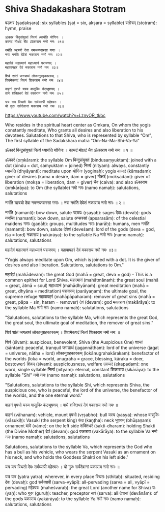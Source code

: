 # Shiva Shadakashara Stotram

षडक्षर (ṣaḍakṣara): six syllables (ṣaṭ = six, akṣara = syllable)
स्तोत्रम् (stotram): hymn, praise

```
ॐकारं बिंदुसंयुक्तं नित्यं ध्यायंति योगिनः ।
कामदं मोक्षदं चैव ॐकाराय नमो नमः ॥१॥

नमंति ऋषयो देवा नमन्त्यप्सरसां गणाः ।
नरा नमंति देवेशं नकाराय नमो नमः ॥२॥

महादेवं महात्मानं महाध्यानं परायणम् ।
महापापहरं देवं मकाराय नमो नमः ॥३॥

शिवं शांतं जगन्नाथं लोकानुग्रहकारकम् ।
शिवमेकपदं नित्यं शिकाराय नमो नमः ॥४॥ 

वाहनं वृषभो यस्य वासुकिः कंठभूषणम् ।
वामे शक्तिधरं देवं वकाराय नमो नमः ॥५॥

यत्र यत्र स्थितो देवः सर्वव्यापी महेश्वरः ।
यो गुरुः सर्वदेवानां यकाराय नमो नमः ॥६॥
```

https://www.youtube.com/watch?v=LznvOR_tkbc


Who resides in the spiritual heart center as Omkara, On whom the yogis constantly meditate, Who grants all desires and also liberation to his devotees. Salutations to that Shiva, who is represented by syllable “Om”, The first syllable of the Sadakshara matra “Om-Na-Ma-Shi-Va-Ya”

ॐकारं बिन्दुसंयुक्तं नित्यं ध्यायंति योगिनः ।
कामदं मोक्षदं चैव ॐकाराय नमो नमः ॥ १ ॥

ॐकारं (oṃkāram): the syllable Om
बिन्दुसंयुक्तं (bindusaṃyuktam): joined with a dot (bindu = dot, samyuktam = joined)
नित्यं (nityam): always, constantly
ध्यायंति (dhyāyanti): meditate upon
योगिनः (yoginaḥ): yogis
कामदं (kāmadam): giver of desires (kāma = desire, dam = giver)
मोक्षदं (mokṣadam): giver of liberation (mokṣa = liberation, dam = giver)
चैव (caiva): and also
ॐकाराय (oṃkārāya): to Om (the syllable)
नमो नमः (namo namaḥ): salutations, salutations



नमंति ऋषयो देवा नमन्त्यप्सरसां गणाः ।
नरा नमंति देवेशं नकाराय नमो नमः ॥ २ ॥

नमंति (namanti): bow down, salute
ऋषयः (ṛṣayaḥ): sages
देवाः (devāḥ): gods
नमन्ति (namanti): bow down, salute
अप्सरसां (apsarasām): of the celestial maidens
गणाः (gaṇāḥ): groups, multitudes
नराः (narāḥ): humans, men
नमंति (namanti): bow down, salute
देवेशं (deveśam): lord of the gods (deva = god, īśa = lord)
नकाराय (nakārāya): to the syllable Na
नमो नमः (namo namaḥ): salutations, salutations

महादेवं महात्मानं महाध्यानं परायणम् ।
महापापहरं देवं मकाराय नमो नमः ॥३॥

"Yogis always meditate upon Om, which is joined with a dot. It is the giver of desires and also liberation. Salutations, salutations to Om."

महादेवं (mahādevam): the great God (mahā = great, deva = god) - This is a common epithet for Lord Shiva.
महात्मानं (mahātmānaṁ): the great soul (mahā = great, ātmā = soul)
महाध्यानं (mahādhyānaṁ): great meditation (mahā = great, dhyāna = meditation)
परायणम् (parāyaṇam): the ultimate goal, the supreme refuge
महापापहरं (mahāpāpaharam): remover of great sins (mahā = great, pāpa = sin, haram = remover)
देवं (devam): god
मकाराय (makārāya): to the syllable Ma
नमो नमः (namo namaḥ): salutations, salutations

"Salutations, salutations to the syllable Ma, which represents the great God, the great soul, the ultimate goal of meditation, the remover of great sins."


शिवं शांतं जगन्नाथं लोकानुग्रहकारकम् ।
शिवमेकपदं नित्यं शिकाराय नमो नमः ॥


शिवं (śivam): auspicious, benevolent, Shiva (the Auspicious One)
शान्तं (śāntam): peaceful, tranquil
जगन्नाथं (jagannātham): lord of the universe (jagat = universe, nātha = lord)
लोकानुग्रहकारकम् (lokānugrahakārakam): benefactor of the worlds (loka = world, anugraha = grace, blessing, kāraka = doer, bestower)
शिवम् (śivam): auspiciousness, welfare
एकपदं (ekapadam): one word, single syllable
नित्यं (nityam): eternal, constant
शिकाराय (śikārāya): to the syllable "Shi"
नमो नमः (namo namaḥ): salutations, salutations

"Salutations, salutations to the syllable Shi, which represents Shiva, the auspicious one, who is peaceful, the lord of the universe, the benefactor of the worlds, and the one eternal word."


वाहनं वृषभो यस्य वासुकिः कंठभूषणम् ।
वामे शक्तिधरं देवं वकाराय नमो नमः ॥


वाहनं (vāhanam): vehicle, mount
वृषभो (vṛṣabho): bull
यस्य (yasya): whose
वासुकिः (vāsukiḥ): Vasuki (the serpent king)
कंठ (kaṇṭha): neck
भूषणम् (bhūṣaṇam): ornament
वामे (vāme): on the left side
शक्तिधरं (śakti-dharam): holding Shakti (the Divine Mother)
देवं (devam): god
वकाराय (vakārāya): to the syllable Va
नमो नमः (namo namaḥ): salutations, salutations

Salutations, salutations to the syllable Va, which represents the God who has a bull as his vehicle, who wears the serpent Vasuki as an ornament on his neck, and who holds the Goddess Shakti on his left side."

यत्र यत्र स्थितो देवः सर्वव्यापी महेश्वरः ।
यो गुरुः सर्वदेवानां यकाराय नमो नमः ॥

यत्र यत्र (yatra yatra): wherever, in every place
स्थितः (sthitaḥ): situated, residing
देवः (devaḥ): god
सर्वव्यापी (sarva-vyāpī): all-pervading (sarva = all, vyāpī = pervading)
महेश्वरः (maheśvaraḥ): the great Lord (another name for Shiva)
यः (yaḥ): who
गुरुः (guruḥ): teacher, preceptor
सर्व (sarva): all
देवानां (devānām): of the gods
यकाराय (yakārāya): to the syllable Ya
नमो नमः (namo namaḥ): salutations, salutations
